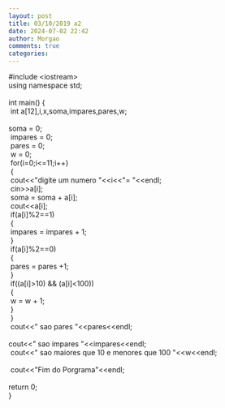 ```yaml
---
layout: post
title: 03/10/2019 a2
date: 2024-07-02 22:42
author: Morgao
comments: true
categories: 
---
```

#include &lt;iostream&gt;<br />
using namespace std;<br />
<br />
int main() {<br />
<span style="white-space: pre;"> </span>int a[12],i,x,soma,impares,pares,w;<br />
<span style="white-space: pre;"> </span>soma = 0;<br />
<span style="white-space: pre;"> </span>impares = 0;<br />
<span style="white-space: pre;"> </span>pares = 0;<br />
<span style="white-space: pre;"> </span>w = 0;<br />
<span style="white-space: pre;"> </span>for(i=0;i&lt;=11;i++)<br />
<span style="white-space: pre;"> </span>{<br />
<span style="white-space: pre;">  </span>cout&lt;&lt;"digite um numero "&lt;&lt;i&lt;&lt;"= "&lt;&lt;endl;<br />
<span style="white-space: pre;">  </span>cin&gt;&gt;a[i];<br />
<span style="white-space: pre;">  </span>soma = soma + a[i];<br />
<span style="white-space: pre;">  </span>cout&lt;&lt;a[i];<br />
<span style="white-space: pre;">  </span>if(a[i]%2==1)<br />
<span style="white-space: pre;">  </span>{<br />
<span style="white-space: pre;">   </span>impares = impares + 1;<br />
<span style="white-space: pre;">  </span>}<br />
<span style="white-space: pre;">  </span>if(a[i]%2==0)<br />
<span style="white-space: pre;">  </span>{<br />
<span style="white-space: pre;">   </span>pares = pares +1;<br />
<span style="white-space: pre;">  </span>}<br />
<span style="white-space: pre;">  </span>if((a[i]&gt;10) &amp;&amp; (a[i]&lt;100))<br />
<span style="white-space: pre;">  </span>{<br />
<span style="white-space: pre;">   </span>w = w + 1;<br />
<span style="white-space: pre;">  </span>}<br />
<span style="white-space: pre;"> </span>}<br />
<span style="white-space: pre;"> </span>cout&lt;&lt;" sao pares "&lt;&lt;pares&lt;&lt;endl;<br />
<span style="white-space: pre;"> </span>cout&lt;&lt;" sao impares "&lt;&lt;impares&lt;&lt;endl;<br />
<span style="white-space: pre;"> </span>cout&lt;&lt;" sao maiores que 10 e menores que 100 "&lt;&lt;w&lt;&lt;endl;<br />
<span style="white-space: pre;"> </span><br />
<span style="white-space: pre;"> </span>cout&lt;&lt;"Fim do Porgrama"&lt;&lt;endl;<br />
<span style="white-space: pre;"> </span>return 0;<br />
}

